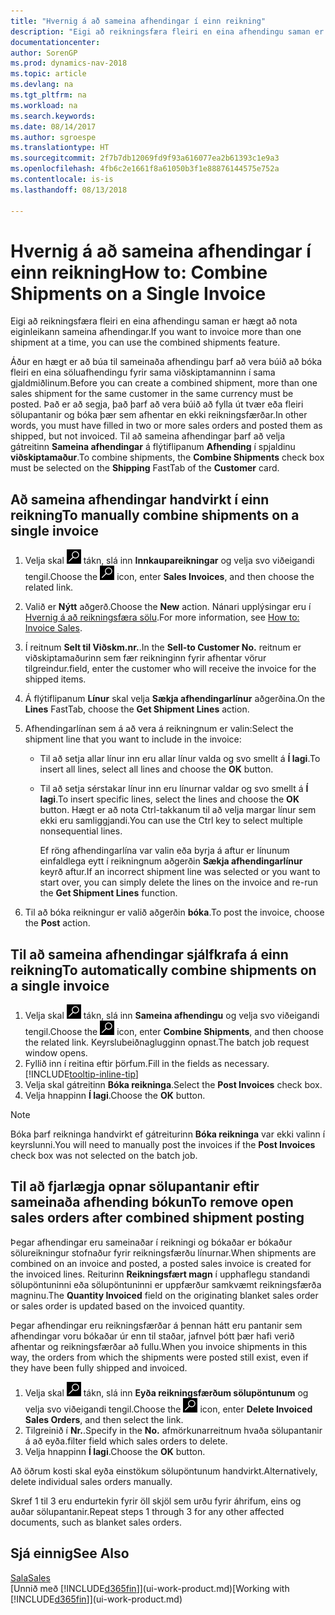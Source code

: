 ```yaml
---
title: "Hvernig á að sameina afhendingar í einn reikning"
description: "Eigi að reikningsfæra fleiri en eina afhendingu saman er hægt að nota eiginleikann sameina afhendingar."
documentationcenter: 
author: SorenGP
ms.prod: dynamics-nav-2018
ms.topic: article
ms.devlang: na
ms.tgt_pltfrm: na
ms.workload: na
ms.search.keywords: 
ms.date: 08/14/2017
ms.author: sgroespe
ms.translationtype: HT
ms.sourcegitcommit: 2f7b7db12069fd9f93a616077ea2b61393c1e9a3
ms.openlocfilehash: 4fb6c2e1661f8a61050b3f1e88876144575e752a
ms.contentlocale: is-is
ms.lasthandoff: 08/13/2018

---
```

# <a name="how-to-combine-shipments-on-a-single-invoice"></a><span data-ttu-id="a0290-103">Hvernig á að sameina afhendingar í einn reikning</span><span class="sxs-lookup"><span data-stu-id="a0290-103">How to: Combine Shipments on a Single Invoice</span></span>
<span data-ttu-id="a0290-104">Eigi að reikningsfæra fleiri en eina afhendingu saman er hægt að nota eiginleikann sameina afhendingar.</span><span class="sxs-lookup"><span data-stu-id="a0290-104">If you want to invoice more than one shipment at a time, you can use the combined shipments feature.</span></span>  

 <span data-ttu-id="a0290-105">Áður en hægt er að búa til sameinaða afhendingu þarf að vera búið að bóka fleiri en eina söluafhendingu fyrir sama viðskiptamanninn í sama gjaldmiðlinum.</span><span class="sxs-lookup"><span data-stu-id="a0290-105">Before you can create a combined shipment, more than one sales shipment for the same customer in the same currency must be posted.</span></span> <span data-ttu-id="a0290-106">Það er að segja, það þarf að vera búið að fylla út tvær eða fleiri sölupantanir og bóka þær sem afhentar en ekki reikningsfærðar.</span><span class="sxs-lookup"><span data-stu-id="a0290-106">In other words, you must have filled in two or more sales orders and posted them as shipped, but not invoiced.</span></span> <span data-ttu-id="a0290-107">Til að sameina afhendingar þarf að velja gátreitinn **Sameina afhendingar** á flýtiflipanum **Afhending** í spjaldinu **viðskiptamaður**.</span><span class="sxs-lookup"><span data-stu-id="a0290-107">To combine shipments, the **Combine Shipments** check box must be selected on the **Shipping** FastTab of the **Customer** card.</span></span>  

## <a name="to-manually-combine-shipments-on-a-single-invoice"></a><span data-ttu-id="a0290-108">Að sameina afhendingar handvirkt í einn reikning</span><span class="sxs-lookup"><span data-stu-id="a0290-108">To manually combine shipments on a single invoice</span></span>  
1. <span data-ttu-id="a0290-109">Velja skal ![Leit að síðu eða skýrslu](media/ui-search/search_small.png "Leit að síðu eða skýrslu táknið") tákn, slá inn **Innkaupareikningar** og velja svo viðeigandi tengil.</span><span class="sxs-lookup"><span data-stu-id="a0290-109">Choose the ![Search for Page or Report](media/ui-search/search_small.png "Search for Page or Report icon") icon, enter **Sales Invoices**, and then choose the related link.</span></span>  
2. <span data-ttu-id="a0290-110">Valið er **Nýtt** aðgerð.</span><span class="sxs-lookup"><span data-stu-id="a0290-110">Choose the **New** action.</span></span> <span data-ttu-id="a0290-111">Nánari upplýsingar eru í [Hvernig á að reikningsfæra sölu](sales-how-invoice-sales.md).</span><span class="sxs-lookup"><span data-stu-id="a0290-111">For more information, see [How to: Invoice Sales](sales-how-invoice-sales.md).</span></span>
3. <span data-ttu-id="a0290-112">Í reitnum **Selt til Viðskm.nr.**.</span><span class="sxs-lookup"><span data-stu-id="a0290-112">In the **Sell-to Customer No.**</span></span> <span data-ttu-id="a0290-113">reitnum er viðskiptamaðurinn sem fær reikninginn fyrir afhentar vörur tilgreindur.</span><span class="sxs-lookup"><span data-stu-id="a0290-113">field, enter the customer who will receive the invoice for the shipped items.</span></span>  
4. <span data-ttu-id="a0290-114">Á flýtiflipanum **Línur** skal velja **Sækja afhendingarlínur** aðgerðina.</span><span class="sxs-lookup"><span data-stu-id="a0290-114">On the **Lines** FastTab, choose the **Get Shipment Lines** action.</span></span>  
5. <span data-ttu-id="a0290-115">Afhendingarlínan sem á að vera á reikningnum er valin:</span><span class="sxs-lookup"><span data-stu-id="a0290-115">Select the shipment line that you want to include in the invoice:</span></span>  

   - <span data-ttu-id="a0290-116">Til að setja allar línur inn eru allar línur valda og svo smellt á **Í lagi**.</span><span class="sxs-lookup"><span data-stu-id="a0290-116">To insert all lines, select all lines and choose the **OK** button.</span></span>  
   - <span data-ttu-id="a0290-117">Til að setja sérstakar línur inn eru línurnar valdar og svo smellt á **Í lagi**.</span><span class="sxs-lookup"><span data-stu-id="a0290-117">To insert specific lines, select the lines and choose the **OK** button.</span></span> <span data-ttu-id="a0290-118">Hægt er að nota Ctrl-takkanum til að velja margar línur sem ekki eru samliggjandi.</span><span class="sxs-lookup"><span data-stu-id="a0290-118">You can use the Ctrl key to select multiple nonsequential lines.</span></span>  

     <span data-ttu-id="a0290-119">Ef röng afhendingarlína var valin eða byrja á aftur er línunum einfaldlega eytt í reikningnum aðgerðin **Sækja afhendingarlínur** keyrð aftur.</span><span class="sxs-lookup"><span data-stu-id="a0290-119">If an incorrect shipment line was selected or you want to start over, you can simply delete the lines on the invoice and re-run the **Get Shipment Lines** function.</span></span>  
6. <span data-ttu-id="a0290-120">Til að bóka reikningur er valið aðgerðin **bóka**.</span><span class="sxs-lookup"><span data-stu-id="a0290-120">To post the invoice, choose the **Post** action.</span></span>  

## <a name="to-automatically-combine-shipments-on-a-single-invoice"></a><span data-ttu-id="a0290-121">Til að sameina afhendingar sjálfkrafa á einn reikning</span><span class="sxs-lookup"><span data-stu-id="a0290-121">To automatically combine shipments on a single invoice</span></span>  
1. <span data-ttu-id="a0290-122">Velja skal ![Leit að síðu eða skýrslu](media/ui-search/search_small.png "Leit að síðu eða skýrslu táknið") tákn, slá inn **Sameina afhendingu** og velja svo viðeigandi tengil.</span><span class="sxs-lookup"><span data-stu-id="a0290-122">Choose the ![Search for Page or Report](media/ui-search/search_small.png "Search for Page or Report icon") icon, enter **Combine Shipments**, and then choose the related link.</span></span> <span data-ttu-id="a0290-123">Keyrslubeiðnaglugginn  opnast.</span><span class="sxs-lookup"><span data-stu-id="a0290-123">The batch job request window opens.</span></span>  
2. <span data-ttu-id="a0290-124">Fyllið inn í reitina eftir þörfum.</span><span class="sxs-lookup"><span data-stu-id="a0290-124">Fill in the fields as necessary.</span></span> [!INCLUDE[tooltip-inline-tip](includes/tooltip-inline-tip_md.md)]
3. <span data-ttu-id="a0290-125">Velja skal gátreitinn **Bóka reikninga**.</span><span class="sxs-lookup"><span data-stu-id="a0290-125">Select the **Post Invoices** check box.</span></span>  
4.  <span data-ttu-id="a0290-126">Velja hnappinn **Í lagi**.</span><span class="sxs-lookup"><span data-stu-id="a0290-126">Choose the **OK** button.</span></span>  

> [!NOTE]  
>  <span data-ttu-id="a0290-127">Bóka þarf reikninga handvirkt ef gátreiturinn **Bóka reikninga** var ekki valinn í keyrslunni.</span><span class="sxs-lookup"><span data-stu-id="a0290-127">You will need to manually post the invoices if the **Post Invoices** check box was not selected on the batch job.</span></span>  

## <a name="to-remove-open-sales-orders-after-combined-shipment-posting"></a><span data-ttu-id="a0290-128">Til að fjarlægja opnar sölupantanir eftir sameinaða afhending bókun</span><span class="sxs-lookup"><span data-stu-id="a0290-128">To remove open sales orders after combined shipment posting</span></span> 
<span data-ttu-id="a0290-129">Þegar afhendingar eru sameinaðar í reikningi og bókaðar er bókaður sölureikningur stofnaður fyrir reikningsfærðu línurnar.</span><span class="sxs-lookup"><span data-stu-id="a0290-129">When shipments are combined on an invoice and posted, a posted sales invoice is created for the invoiced lines.</span></span> <span data-ttu-id="a0290-130">Reiturinn **Reikningsfært magn** í upphaflegu standandi sölupöntuninni eða sölupöntuninni er uppfærður samkvæmt reikningsfærða magninu.</span><span class="sxs-lookup"><span data-stu-id="a0290-130">The **Quantity Invoiced** field on the originating blanket sales order or sales order is updated based on the invoiced quantity.</span></span>  

<span data-ttu-id="a0290-131">Þegar afhendingar eru reikningsfærðar á þennan hátt eru pantanir sem afhendingar voru bókaðar úr enn til staðar, jafnvel þótt þær hafi verið afhentar og reikningsfærðar að fullu.</span><span class="sxs-lookup"><span data-stu-id="a0290-131">When you invoice shipments in this way, the orders from which the shipments were posted still exist, even if they have been fully shipped and invoiced.</span></span>   

1. <span data-ttu-id="a0290-132">Velja skal ![Leit að síðu eða skýrslu](media/ui-search/search_small.png "Leit að síðu eða skýrslu táknið") tákn, slá inn **Eyða reikningsfærðum sölupöntunum** og velja svo viðeigandi tengil.</span><span class="sxs-lookup"><span data-stu-id="a0290-132">Choose the ![Search for Page or Report](media/ui-search/search_small.png "Search for Page or Report icon") icon, enter **Delete Invoiced Sales Orders**, and then select the link.</span></span>  
2. <span data-ttu-id="a0290-133">Tilgreinið í **Nr.**.</span><span class="sxs-lookup"><span data-stu-id="a0290-133">Specify in the **No.**</span></span> <span data-ttu-id="a0290-134">afmörkunarreitnum hvaða sölupantanir á að eyða.</span><span class="sxs-lookup"><span data-stu-id="a0290-134">filter field which sales orders to delete.</span></span>  
3. <span data-ttu-id="a0290-135">Velja hnappinn **Í lagi**.</span><span class="sxs-lookup"><span data-stu-id="a0290-135">Choose the **OK** button.</span></span>  

<span data-ttu-id="a0290-136">Að öðrum kosti skal eyða einstökum sölupöntunum handvirkt.</span><span class="sxs-lookup"><span data-stu-id="a0290-136">Alternatively, delete individual sales orders manually.</span></span>  

<span data-ttu-id="a0290-137">Skref 1 til 3 eru endurtekin fyrir öll skjöl sem urðu fyrir áhrifum, eins og auðar sölupantanir.</span><span class="sxs-lookup"><span data-stu-id="a0290-137">Repeat steps 1 through 3 for any other affected documents, such as blanket sales orders.</span></span>

## <a name="see-also"></a><span data-ttu-id="a0290-138">Sjá einnig</span><span class="sxs-lookup"><span data-stu-id="a0290-138">See Also</span></span>  
[<span data-ttu-id="a0290-139">Sala</span><span class="sxs-lookup"><span data-stu-id="a0290-139">Sales</span></span>](sales-manage-sales.md)  
<span data-ttu-id="a0290-140">[Unnið með [!INCLUDE[d365fin](includes/d365fin_md.md)]](ui-work-product.md)</span><span class="sxs-lookup"><span data-stu-id="a0290-140">[Working with [!INCLUDE[d365fin](includes/d365fin_md.md)]](ui-work-product.md)</span></span>

